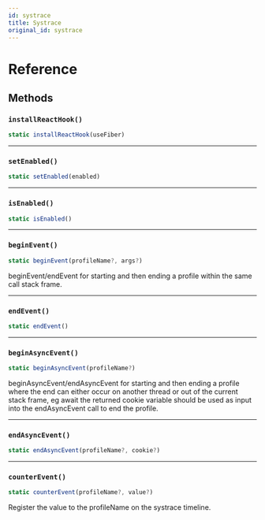 ```yaml
---
id: systrace
title: Systrace
original_id: systrace
---
```


# Reference

## Methods

### `installReactHook()`

```jsx
static installReactHook(useFiber)
```

---

### `setEnabled()`

```jsx
static setEnabled(enabled)
```

---

### `isEnabled()`

```jsx
static isEnabled()
```

---

### `beginEvent()`

```jsx
static beginEvent(profileName?, args?)
```

beginEvent/endEvent for starting and then ending a profile within the same call stack frame.

---

### `endEvent()`

```jsx
static endEvent()
```

---

### `beginAsyncEvent()`

```jsx
static beginAsyncEvent(profileName?)
```

beginAsyncEvent/endAsyncEvent for starting and then ending a profile where the end can either occur on another thread or out of the current stack frame, eg await the returned cookie variable should be used as input into the endAsyncEvent call to end the profile.

---

### `endAsyncEvent()`

```jsx
static endAsyncEvent(profileName?, cookie?)
```

---

### `counterEvent()`

```jsx
static counterEvent(profileName?, value?)
```

Register the value to the profileName on the systrace timeline.
